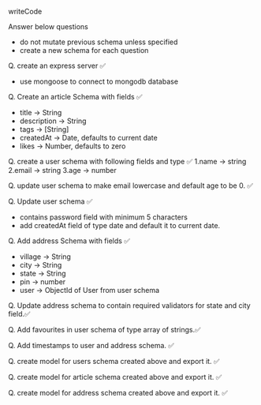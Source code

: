 writeCode

Answer below questions

- do not mutate previous schema unless specified
- create a new schema for each question

Q. create an express server ✅

- use mongoose to connect to mongodb database

Q. Create an article Schema with fields ✅

- title -> String
- description -> String
- tags -> [String]
- createdAt -> Date, defaults to current date
- likes -> Number, defaults to zero

Q. create a user schema with following fields and type ✅
1.name -> string
2.email -> string
3.age -> number

Q. update user schema to make email lowercase and default age to be 0. ✅

Q. Update user schema ✅

- contains password field with minimum 5 characters
- add createdAt field of type date and default it to current date.

Q. Add address Schema with fields ✅

- village -> String
- city -> String
- state -> String
- pin -> number
- user -> ObjectId of User from user schema

Q. Update address schema to contain required validators for state and city field.✅

Q. Add favourites in user schema of type array of strings.✅

Q. Add timestamps to user and address schema. ✅

Q. create model for users schema created above and export it. ✅

Q. create model for article schema created above and export it. ✅

Q. create model for address schema created above and export it. ✅
